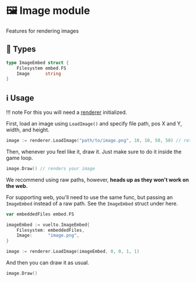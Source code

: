 <!--markdownlint-disable md010-->
# 🖼 Image module

Features for rendering images

## 🔢 Types

```go
type ImageEmbed struct {
	Filesystem embed.FS
	Image      string
}
```

## ℹ️ Usage

!!! note
    For this you will need a [renderer](window-render.md) initialized.

First, load an image using `LoadImage()` and specify file path, pos X and Y, width, and height.

```go
image := renderer.LoadImage("path/to/image.png", 10, 10, 50, 50) // returns an Image (internal type)
```

Then, whenever you feel like it, draw it. Just make sure to do it inside the game loop.

```go
image.Draw() // renders your image
```

We recommend using raw paths, however, **heads up as they won't work on the web.**

For supporting web, you'll need to use the same func, but passing an `ImageEmbed` instead of a raw path. See the `ImageEmbed` struct under here.

```go
var embeddedFiles embed.FS

imageEmbed := vuelto.ImageEmbed{
    Filesystem: embeddedFiles,
    Image:      "image.png",
}

image := renderer.LoadImage(imageEmbed, 0, 0, 1, 1)
```

And then you can draw it as usual.

```go
image.Draw()
```
